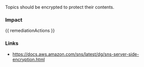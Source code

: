 
Topics should be encrypted to protect their contents.


### Impact
<!-- Add Impact here -->

<!-- DO NOT CHANGE -->
{{ remediationActions }}

### Links
- https://docs.aws.amazon.com/sns/latest/dg/sns-server-side-encryption.html


